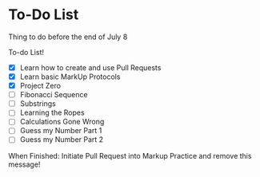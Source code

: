 # To-Do List
Thing to do before the end of July 8

To-do List!
- [x] Learn how to create and use Pull Requests
- [x] Learn basic MarkUp Protocols
- [x] Project Zero
- [ ] Fibonacci Sequence
- [ ] Substrings
- [ ] Learning the Ropes
- [ ] Calculations Gone Wrong
- [ ] Guess my Number Part 1
- [ ] Guess my Number Part 2

When Finished: Initiate Pull Request into Markup Practice and remove this message!
